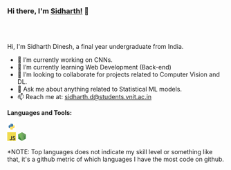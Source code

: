 <!--
### Hi there 👋

- I am a 3rd year Junior at NIT Nagpur, interested in AI and IoT Embedded Systems.
- Currently learning basic Web Development.
- Looking to collaborate on projects involving interface of software and hardware etc.
- New to the field of Deep Learning and Data Science, so help is highy appreciated.
- I am happy to share my experiences on IoT-Embedded Systems and would like to hear about yours too.
- Reach me at: sidharthdinesh@gmail.com

**Sidharth-Dinesh/Sidharth-Dinesh** is a ✨ _special_ ✨ repository because its `README.md` (this file) appears on your GitHub profile.

Here are some ideas to get you started:

- 🔭 I’m currently working on AI and IoT Embedded Systems projects.
- 🌱 I’m currently learning Robotics and Web development.
- 👯 I’m looking to collaborate on Real-World projects implmenting software on hardware, interfacing them etc. 
- 🤔 I’m looking for help with Deep Learning projects and Data Science.
- 💬 Ask me about anything related to basic hardware and its programming implementation.
- 📫 How to reach me: sidharth.d@students.vnit.ac.in
-->

### Hi there, I'm [Sidharth!](https://sidharthdinesh.github.io) 👋

<br />
<br />

Hi, I'm Sidharth Dinesh, a final year undergraduate from India.

- 🔭 I’m currently working on CNNs.
- 🌱 I’m currently learning Web Development (Back-end)
- 👯 I’m looking to collaborate for projects related to Computer Vision and DL.
- 💬 Ask me about anything related to Statistical ML models.
- 📫 Reach me at: sidharth.d@students.vnit.ac.in

**Languages and Tools:**  

<code><img height="20" src="https://raw.githubusercontent.com/github/explore/80688e429a7d4ef2fca1e82350fe8e3517d3494d/topics/python/python.png"></code>  
<code><img height="20" src="https://raw.githubusercontent.com/github/explore/80688e429a7d4ef2fca1e82350fe8e3517d3494d/topics/javascript/javascript.png"></code>
<code><img height="20" src="https://raw.githubusercontent.com/github/explore/80688e429a7d4ef2fca1e82350fe8e3517d3494d/topics/nodejs/nodejs.png"></code>    

<!--- 
  if you have forked this to use on your profile, 
  Change the `github-readme-stats.anuraghazra1.vercel.app` to `github-readme-stats.vercel.app` 
--->

<!-- Change the `github-readme-stats.anuraghazra1.vercel.app` to `github-readme-stats.vercel.app`  -->

*NOTE: Top languages does not indicate my skill level or something like that, it's a github metric of which languages I have the most code on github.
